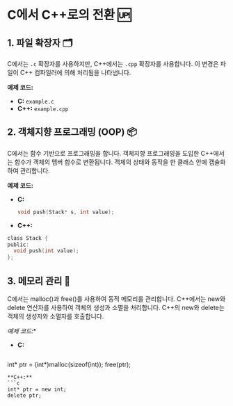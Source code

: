 # C에서 C++로의 전환 🆙

## 1. 파일 확장자 🗂️
C에서는 `.c` 확장자를 사용하지만, C++에서는 `.cpp` 확장자를 사용합니다. 이 변경은 파일이 C++ 컴파일러에 의해 처리됨을 나타냅니다.

**예제 코드:**
- **C:** `example.c`
- **C++:** `example.cpp`

## 2. 객체지향 프로그래밍 (OOP) 📦
C에서는 함수 기반으로 프로그래밍을 합니다. 객체지향 프로그래밍을 도입한 C++에서는 함수가 객체의 멤버 함수로 변환됩니다. 객체의 상태와 동작을 한 클래스 안에 캡슐화하여 관리합니다.

**예제 코드:**
- **C:**
  ```c
  void push(Stack* s, int value);
  ```
- **C++:**
```c
class Stack {
public:
  void push(int value);
};
```

## 3. 메모리 관리 🧠
C에서는 malloc()과 free()를 사용하여 동적 메모리를 관리합니다. C++에서는 new와 delete 연산자를 사용하여 객체의 생성과 소멸을 처리합니다. C++의 new와 delete는 객체의 생성자와 소멸자를 호출합니다.

*예제 코드:**
- **C:**
  ```c
 int* ptr = (int*)malloc(sizeof(int));
 free(ptr);
  ```
**C++:**
```c
int* ptr = new int;
delete ptr;
```

